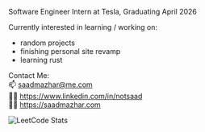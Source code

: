 Software Engineer Intern at Tesla, Graduating April 2026

Currently interested in learning / working on:
- random projects
- finishing personal site revamp
- learning rust

Contact Me: <br>
📫 saadmazhar@me.com  
🧑‍💼 https://www.linkedin.com/in/notsaad  
🧑‍💻 https://saadmazhar.com

![LeetCode Stats](https://leetcard.jacoblin.cool/notsaad?theme=dark&font=Source%20Serif%204)
